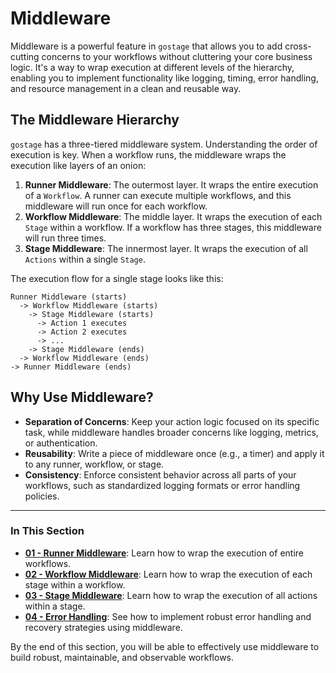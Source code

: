# Middleware

Middleware is a powerful feature in `gostage` that allows you to add cross-cutting concerns to your workflows without cluttering your core business logic. It's a way to wrap execution at different levels of the hierarchy, enabling you to implement functionality like logging, timing, error handling, and resource management in a clean and reusable way.

## The Middleware Hierarchy

`gostage` has a three-tiered middleware system. Understanding the order of execution is key. When a workflow runs, the middleware wraps the execution like layers of an onion:

1.  **Runner Middleware**: The outermost layer. It wraps the entire execution of a `Workflow`. A runner can execute multiple workflows, and this middleware will run once for each workflow.
2.  **Workflow Middleware**: The middle layer. It wraps the execution of each `Stage` within a workflow. If a workflow has three stages, this middleware will run three times.
3.  **Stage Middleware**: The innermost layer. It wraps the execution of all `Actions` within a single `Stage`.

The execution flow for a single stage looks like this:

```
Runner Middleware (starts)
  -> Workflow Middleware (starts)
    -> Stage Middleware (starts)
      -> Action 1 executes
      -> Action 2 executes
      -> ...
    -> Stage Middleware (ends)
  -> Workflow Middleware (ends)
-> Runner Middleware (ends)
```

## Why Use Middleware?

-   **Separation of Concerns**: Keep your action logic focused on its specific task, while middleware handles broader concerns like logging, metrics, or authentication.
-   **Reusability**: Write a piece of middleware once (e.g., a timer) and apply it to any runner, workflow, or stage.
-   **Consistency**: Enforce consistent behavior across all parts of your workflows, such as standardized logging formats or error handling policies.

---

### In This Section

-   [**01 - Runner Middleware**](./01-runner-middleware.md): Learn how to wrap the execution of entire workflows.
-   [**02 - Workflow Middleware**](./02-workflow-middleware.md): Learn how to wrap the execution of each stage within a workflow.
-   [**03 - Stage Middleware**](./03-stage-middleware.md): Learn how to wrap the execution of all actions within a stage.
-   [**04 - Error Handling**](./04-error-handling.md): See how to implement robust error handling and recovery strategies using middleware.

By the end of this section, you will be able to effectively use middleware to build robust, maintainable, and observable workflows. 